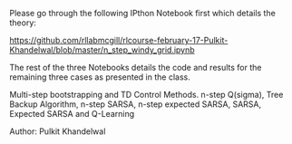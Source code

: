 Please go through the following IPthon Notebook first which details the theory:

https://github.com/rllabmcgill/rlcourse-february-17-Pulkit-Khandelwal/blob/master/n_step_windy_grid.ipynb

The rest of the three Notebooks details the code and results for the remaining three cases as presented in the class.


Multi-step bootstrapping and TD Control Methods.
n-step Q(sigma), Tree Backup Algorithm, n-step SARSA, n-step expected SARSA, SARSA, Expected SARSA and Q-Learning

Author: Pulkit Khandelwal

